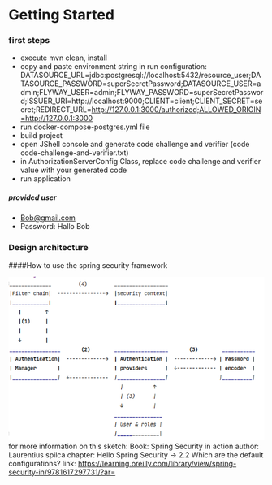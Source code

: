 # Getting Started

### first steps

* execute mvn clean, install
* copy and paste environment string in run configuration: 
DATASOURCE_URL=jdbc:postgresql://localhost:5432/resource_user;DATASOURCE_PASSWORD=superSecretPassword;DATASOURCE_USER=admin;FLYWAY_USER=admin;FLYWAY_PASSWORD=superSecretPassword;ISSUER_URI=http://localhost:9000;CLIENT=client;CLIENT_SECRET=secret;REDIRECT_URL=http://127.0.0.1:3000/authorized;ALLOWED_ORIGIN=http://127.0.0.1:3000
* run docker-compose-postgres.yml file
* build project
* open JShell console and generate code challenge and verifier (code code-challenge-and-verifier.txt)
* in AuthorizationServerConfig Class, replace code challenge and verifier value with your generated code
* run application

##### provided user 
* Bob@gmail.com
* Password: Hallo Bob 

### Design architecture 
####How to use the spring security framework


![img.png](img.png)
for more information on this sketch:
Book: Spring Security in action
author: Laurentius spilca 
chapter: Hello Spring Security -> 2.2 Which are the default configurations?
link: https://learning.oreilly.com/library/view/spring-security-in/9781617297731/?ar=




                                    